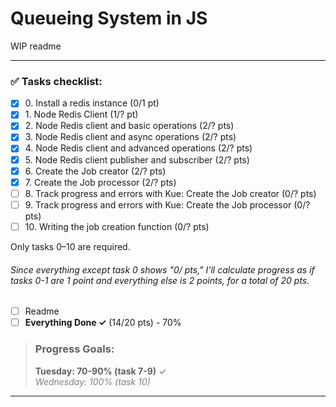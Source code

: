 # Queueing System in JS

WIP readme

----

### ✅ Tasks checklist:
- [X] ​0. Install a redis instance (0/1 pt)
- [X] ​1. Node Redis Client (1/? pt)
- [X] ​2. Node Redis client and basic operations (2/? pts)
- [X] ​3. Node Redis client and async operations (2/? pts)
- [X] ​4. Node Redis client and advanced operations (2/? pts)
- [x] ​5. Node Redis client publisher and subscriber (2/? pts)
- [X] ​6. Create the Job creator (2/? pts)
- [X] ​7. Create the Job processor (2/? pts)
- [ ] ​8. Track progress and errors with Kue: Create the Job creator (0/? pts)
- [ ] ​9. Track progress and errors with Kue: Create the Job processor (0/? pts)
- [ ] ​10. Writing the job creation function (0/? pts)

Only tasks 0–10 are required.

###### Since everything except task 0 shows "0/ pts," I'll calculate progress as if tasks 0-1 are 1 point and everything else is 2 points, for a total of 20 pts.

- [ ] Readme
- [ ] **Everything Done ✓** (14/20 pts) - 70%

>### Progress Goals:
><strong>Tuesday: 70-90% (task 7-9)</strong> ✓  
<em style="color: gray">Wednesday: 100% (task 10)</em>
---